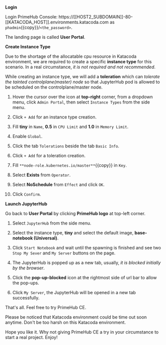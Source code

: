 
**Login**

Login PrimeHub Console: https://[[HOST2_SUBDOMAIN]]-80-[[KATACODA_HOST]].environments.katacoda.com as `phadmin`{{copy}}/`<the_password>`.

The landing page is called **User Portal**.

**Create Instance Type**

Due to the shortage of the allocatable cpu resource in Katacoda environment, we are required to create a specific **instance type** for this scenario. In a real circumstance, *it is not required and not recommended*.

While creating an instance type, we will add a **toleration** which can *tolerate the tainted controlplane(master) node* so that JupyterHub pod is allowed to be scheduled on the controlplane/master node.

1. Hover the cursor over the icon at **top-right** corner, from a dropdown menu, click `Admin Portal`, then select `Instance Types` from the side menu.

2. Click `+ Add` for an instance type creation.

3. Fill **tiny** in `Name`, **0.5** in `CPU Limit` and **1.0** in `Memory Limit`.

4. Enable `Global`.

5. Click the tab `Tolerations` beside the tab `Basic Info`.

6. Click `+ Add` for a toleration creation.

7. Fill `**node-role.kubernetes.io/master**`{{copy}} in `Key`.

8. Select **Exists** from `Operator`.

9. Select **NoSchedule** from `Effect` and click `OK`.

10. Click `Confirm`.

**Launch JupyterHub**

Go back to **User Portal** by clicking **PrimeHub logo** at top-left corner.

1. Select `JupyterHub` from the side menu.

2. Select the instance type, **tiny** and select the default image, **base-notebook (Universal)**.

3. Click `Start Notebook` and wait until the spawning is finished and see two `Stop My Sever` and `My Server` buttons on the page.

4. The JupyterHub is popped up as a new tab, usually, *it is blocked initially by the browser*.

5. Click the **pop-up-blocked** icon at the rightmost side of url bar to allow the pop-ups.

6. Click `My Server`, the JupyterHub will be opened in a new tab successfully.

That's all. Feel free to try PrimeHub CE. 

Please be noticed that Katacoda environment could be time out soon anytime. Don't be too harsh on this Katacoda environment.

Hope you like it. Why not giving PrimeHub CE a try in your circumstance to start a real project. Enjoy!
